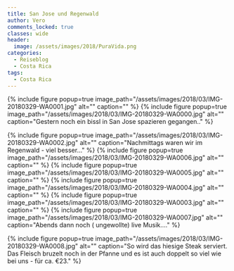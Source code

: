 ```yaml
---
title: San Jose und Regenwald
author: Vero
comments_locked: true
classes: wide
header:
  image: /assets/images/2018/PuraVida.png
categories:
  - Reiseblog
  - Costa Rica
tags:
  - Costa Rica
---
```


{% include figure popup=true image_path="/assets/images/2018/03/IMG-20180329-WA0001.jpg" alt="" caption="" %}
{% include figure popup=true image_path="/assets/images/2018/03/IMG-20180329-WA0000.jpg" alt="" caption="Gestern noch ein bissl in San Jose spazieren gegangen.." %}

{% include figure popup=true image_path="/assets/images/2018/03/IMG-20180329-WA0002.jpg" alt="" caption="Nachmittags waren wir im Regenwald - viel besser..." %}
{% include figure popup=true image_path="/assets/images/2018/03/IMG-20180329-WA0006.jpg" alt="" caption="" %}
{% include figure popup=true image_path="/assets/images/2018/03/IMG-20180329-WA0005.jpg" alt="" caption="" %}
{% include figure popup=true image_path="/assets/images/2018/03/IMG-20180329-WA0004.jpg" alt="" caption="" %}
{% include figure popup=true image_path="/assets/images/2018/03/IMG-20180329-WA0003.jpg" alt="" caption="" %}
{% include figure popup=true image_path="/assets/images/2018/03/IMG-20180329-WA0007.jpg" alt="" caption="Abends dann noch ( ungewollte) live Musik...." %}

{% include figure popup=true image_path="/assets/images/2018/03/IMG-20180329-WA0008.jpg" alt="" caption="So wird das hiesige Steak serviert. Das Fleisch bruzelt noch in der Pfanne und es ist auch doppelt so viel wie bei uns - für ca. €23." %}
